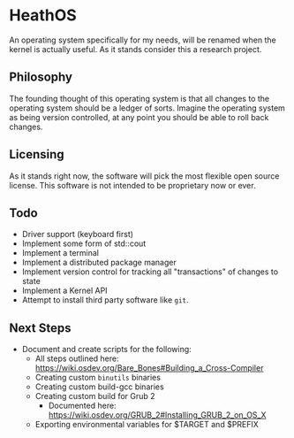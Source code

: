 # HeathOS
An operating system specifically for my needs, will be renamed when the kernel is actually useful. As it stands consider this a research project.

## Philosophy
The founding thought of this operating system is that all changes to the operating system should be a ledger of sorts. Imagine the operating system as being version controlled, at any point you should be able to roll back changes.

## Licensing
As it stands right now, the software will pick the most flexible open source license. This software is not intended to be proprietary now or ever.

## Todo
- Driver support (keyboard first)
- Implement some form of std::cout
- Implement a terminal
- Implement a distributed package manager
- Implement version control for tracking all "transactions" of changes to state
- Implement a Kernel API
- Attempt to install third party software like `git`.

## Next Steps
- Document and create scripts for the following:
  - All steps outlined here: https://wiki.osdev.org/Bare_Bones#Building_a_Cross-Compiler
  - Creating custom `binutils` binaries
  - Creating custom build-gcc binaries
  - Creating custom build for Grub 2
    - Documented here: https://wiki.osdev.org/GRUB_2#Installing_GRUB_2_on_OS_X
  - Exporting environmental variables for $TARGET and $PREFIX
